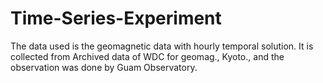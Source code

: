 # Time-Series-Experiment
The data used is the geomagnetic data with hourly temporal solution. It is collected from Archived data of WDC for geomag., Kyoto., and the observation was done by Guam Observatory.
